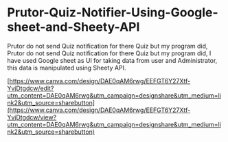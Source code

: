 # Prutor-Quiz-Notifier-Using-Google-sheet-and-Sheety-API
Prutor do not send Quiz notification for there Quiz but my program did,
Prutor do not send Quiz notification for there Quiz but my program did, I have used Google sheet as UI for taking data from user and Administrator,
this data is manipulated using Sheety API.

[https://www.canva.com/design/DAE0qAM6rwg/EEFGT6Y27Xtf-YvjDtgdcw/edit?utm_content=DAE0qAM6rwg&utm_campaign=designshare&utm_medium=link2&utm_source=sharebutton](https://www.canva.com/design/DAE0qAM6rwg/EEFGT6Y27Xtf-YvjDtgdcw/view?utm_content=DAE0qAM6rwg&utm_campaign=designshare&utm_medium=link2&utm_source=sharebutton)

